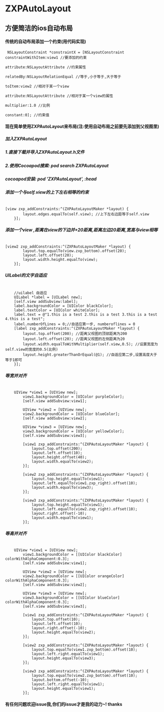 # ZXPAutoLayout
## 方便简洁的ios自动布局
#### 传统的自动布局添加一个约束(用代码实现) ####

<pre><code> NSLayoutConstraint *constraintX = [NSLayoutConstraint constraintWithItem:view1 //要添加的约束
                                                                       attribute:NSLayoutAttribute //约束属性
                                                                       relatedBy:NSLayoutRelationEqual //等于,小于等于,大于等于
                                                                          toItem:view2 //相对于某一个view
                                                                       attribute:NSLayoutAttribute //相对于某一个view的属性
                                                                      multiplier:1.0 //比例
                                                                        constant:0]; //约束值
</code></pre>

#### 现在简单使用ZXPAutoLayout来布局(注:使用自动布局之前要先添加到父视图里)

##### 加入ZXPAutoLayout 
##### 1.直接下载并导入ZXPAutoLayout.h文件
##### 2.使用Cocoapod搜索: pod search ZXPAutoLayout 
#####   cocoapod安装: pod 'ZXPAutoLayout', :head

##### 添加一个与self.view的上下左右相等的约束
<pre><code>
[view zxp_addConstraints:^(ZXPAutoLayoutMaker *layout) {
        layout.edges.equalTo(self.view); //上下左右边距等于self.view
    }];
</code></pre>

##### 添加一个view ,距离在view的下边并+20距离,距离左边20距离,宽高与view相等
<pre><code>
[view2 zxp_addConstraints:^(ZXPAutoLayoutMaker *layout) {
        layout.top.equalTo(view.zxp_bottom).offset(20);
        layout.left.offset(20);
        layout.width.height.equalTo(view);
    }];
</code></pre>

##### UILabel的文字自适应
<pre><code>
    //uilabel 自适应
    UILabel *label = [UILabel new];
    [self.view addSubview:label];
    label.backgroundColor = [UIColor blackColor];
    label.textColor = [UIColor whiteColor];
    label.text = @"1.this is a test 2.this is a test 3.this is a test 4.this is a test";
    label.numberOfLines = 0;//自适应第一步, numberoflines = 0
    [label zxp_addConstraints:^(ZXPAutoLayoutMaker *layout) {
        layout.top.offset(200); //距离父视图的顶部距离为200
        layout.left.offset(20); //距离父视图的左侧距离为20
        layout.width.equalToWithMultiplier(self.view,0.5); //设置宽度为self.view的宽度的0.5(比例)
        layout.height.greaterThanOrEqual(@1); //自适应第二步,设置高度大于等于1即可
    }];
</code></pre>

##### 等宽并对齐
<pre><code>
    UIView *view1 = [UIView new];
        view1.backgroundColor = [UIColor purpleColor];
        [self.view addSubview:view1];
        
        UIView *view2 = [UIView new];
        view2.backgroundColor = [UIColor blueColor];
        [self.view addSubview:view2];
        
        UIView *view3 = [UIView new];
        view3.backgroundColor = [UIColor yellowColor];
        [self.view addSubview:view3];
        
        [view1 zxp_addConstraints:^(ZXPAutoLayoutMaker *layout) {
            layout.top.offset(200);
            layout.left.offset(10);
            layout.height.offset(40);
            layout.width.equalTo(view2);
        }];
        
        [view2 zxp_addConstraints:^(ZXPAutoLayoutMaker *layout) {
            layout.top.height.equalTo(view1);
            layout.left.equalTo(view1.zxp_right).offset(10);
            layout.width.equalTo(view3);
        }];
        
        [view3 zxp_addConstraints:^(ZXPAutoLayoutMaker *layout) {
            layout.top.height.equalTo(view1);
            layout.left.equalTo(view2.zxp_right).offset(10);
            layout.right.offset(-10);
            layout.width.equalTo(view1);
        }];
</code></pre>

##### 等高并对齐
<pre><code>
    UIView *view1 = [UIView new];
        view1.backgroundColor = [[UIColor blackColor] colorWithAlphaComponent:0.3];
        [self.view addSubview:view1];
        
        UIView *view2 = [UIView new];
        view2.backgroundColor = [[UIColor orangeColor] colorWithAlphaComponent:0.3];
        [self.view addSubview:view2];
        
        UIView *view3 = [UIView new];
        view3.backgroundColor = [[UIColor blueColor] colorWithAlphaComponent:0.3];
        [self.view addSubview:view3];
        
        [view1 zxp_addConstraints:^(ZXPAutoLayoutMaker *layout) {
            layout.top.offset(10);
            layout.left.offset(10);
            layout.right.offset(-10);
            layout.height.equalTo(view2);
        }];
        
        [view2 zxp_addConstraints:^(ZXPAutoLayoutMaker *layout) {
            layout.top.equalTo(view1.zxp_bottom).offset(10);
            layout.left.right.equalTo(view1);
            layout.height.equalTo(view3);
        }];
        
        [view3 zxp_addConstraints:^(ZXPAutoLayoutMaker *layout) {
            layout.top.equalTo(view2.zxp_bottom).offset(10);
            layout.bottom.offset(-10);
            layout.left.right.equalTo(view1);
            layout.height.equalTo(view1);
        }];
</code></pre>

#### 有任何问题欢迎issue我,你们的issue才是我的动力~! thanks
